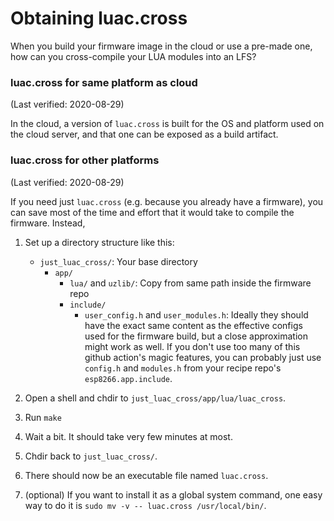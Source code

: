 ﻿
Obtaining luac.cross
====================

When you build your firmware image in the cloud or use a pre-made one,
how can you cross-compile your LUA modules into an LFS?


### luac.cross for same platform as cloud

(Last verified: 2020-08-29)

In the cloud, a version of `luac.cross` is built for the OS and platform
used on the cloud server, and that one can be exposed as a build artifact.


### luac.cross for other platforms

(Last verified: 2020-08-29)

If you need just `luac.cross` (e.g. because you already have a firmware),
you can save most of the time and effort that it would take to compile
the firmware. Instead,


1.  Set up a directory structure like this:

    * `just_luac_cross/`: Your base directory
      * `app/`
        * `lua/` and `uzlib/`: Copy from same path inside the firmware repo
        * `include/`
          * `user_config.h` and `user_modules.h`:
            Ideally they should have the exact same content as the effective
            configs used for the firmware build, but a close approximation
            might work as well.
            If you don't use too many of this github action's magic features,
            you can probably just use `config.h` and `modules.h`
            from your recipe repo's `esp8266.app.include`.

1.  Open a shell and chdir to `just_luac_cross/app/lua/luac_cross`.
1.  Run `make`
1.  Wait a bit. It should take very few minutes at most.
1.  Chdir back to `just_luac_cross/`.
1.  There should now be an executable file named `luac.cross`.
1.  (optional) If you want to install it as a global system command,
    one easy way to do it is `sudo mv -v -- luac.cross /usr/local/bin/`.





